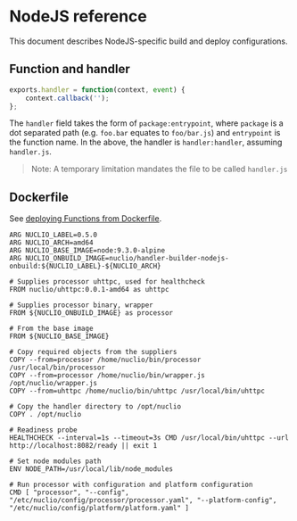 # NodeJS reference

This document describes NodeJS-specific build and deploy configurations.

## Function and handler

```js
exports.handler = function(context, event) {
    context.callback('');
};
```

The `handler` field takes the form of `package:entrypoint`, where `package` is a dot separated path (e.g. `foo.bar` equates to `foo/bar.js`) and `entrypoint` is the function name. In the above, the handler is `handler:handler`, assuming `handler.js`. 
> Note: A temporary limitation mandates the file to be called `handler.js` 

## Dockerfile
See [deploying Functions from Dockerfile](/docs/tasks/deploy-functions-from-dockerfile.md).

```
ARG NUCLIO_LABEL=0.5.0
ARG NUCLIO_ARCH=amd64
ARG NUCLIO_BASE_IMAGE=node:9.3.0-alpine
ARG NUCLIO_ONBUILD_IMAGE=nuclio/handler-builder-nodejs-onbuild:${NUCLIO_LABEL}-${NUCLIO_ARCH}

# Supplies processor uhttpc, used for healthcheck
FROM nuclio/uhttpc:0.0.1-amd64 as uhttpc

# Supplies processor binary, wrapper
FROM ${NUCLIO_ONBUILD_IMAGE} as processor

# From the base image
FROM ${NUCLIO_BASE_IMAGE}

# Copy required objects from the suppliers
COPY --from=processor /home/nuclio/bin/processor /usr/local/bin/processor
COPY --from=processor /home/nuclio/bin/wrapper.js /opt/nuclio/wrapper.js
COPY --from=uhttpc /home/nuclio/bin/uhttpc /usr/local/bin/uhttpc

# Copy the handler directory to /opt/nuclio
COPY . /opt/nuclio

# Readiness probe
HEALTHCHECK --interval=1s --timeout=3s CMD /usr/local/bin/uhttpc --url http://localhost:8082/ready || exit 1

# Set node modules path
ENV NODE_PATH=/usr/local/lib/node_modules

# Run processor with configuration and platform configuration
CMD [ "processor", "--config", "/etc/nuclio/config/processor/processor.yaml", "--platform-config", "/etc/nuclio/config/platform/platform.yaml" ]
```
